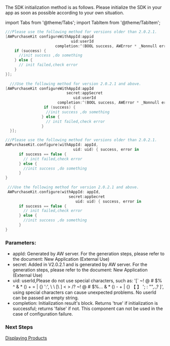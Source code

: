 
 The SDK initialization method is as follows. Please initialize the SDK in your app as soon as possible according to your own situation.


import Tabs from '@theme/Tabs';
import TabItem from '@theme/TabItem';

<Tabs>
  <TabItem value="Objective-C" label="Objective-C">

```Objective-C 
///Please use the following method for versions older than 2.0.2.1.  
[AWPurchaseKit configureWithAppId:appid 
                             uid:userId     
                      completion:^(BOOL success, AWError * _Nonnull error) {
    if (success) {
      //init success ,do something
    } else {
      // init failed,check error
    }
}];
  
  ///Use the following method for version 2.0.2.1 and above.  
[AWPurchaseKit configureWithAppId:appId 
                           secret:appSecret
                              uid:userId
                       completion:^(BOOL success, AWError * _Nonnull error) {
                 if (success) {
                  //init success ,do something
                } else {
                  // init failed,check error
                }
  }];
```
  </TabItem>
  <TabItem value="Swift" label="Swift">

```Swift
///Please use the following method for versions older than 2.0.2.1.  
AWPurchaseKit.configure(withAppId: appId, 
                              uid: uid) { success, error in
      if success == false {
        // init failed,check error
      } else {
        //init success ,do something
      }
}
    
 ///Use the following method for version 2.0.2.1 and above.
 AWPurchaseKit.configure(withAppId: appId, 
                            secret:appSecret 
                               uid: uid) { success, error in
      if success == false {
        // init failed,check error
      } else {
        //init success ,do something
      }
}
```
  </TabItem>
</Tabs>

### Parameters:
- appId: Generated by AW server. For the generation steps, please refer to the document: New Application (External Use)
- secret: Added in V2.0.2.1 and is generated by AW server. For the generation steps, please refer to the document: New Application (External Use)
- uid: userId,Please do not use special characters, such as: '[` ~! @ # $% ^ & * () + = | {} ':', \ \ [\ \] < > /? ~! @ # $%... & * () - + | {} 【 】 '; : "",.,? ]', using special characters can cause unexpected problems. No userId can be passed an empty string.
- completion: Initialization result's block. Returns 'true' if initialization is successful; returns 'false' if not. This component can not be used in the case of configuration failure. 


### Next Steps

[Displaying Products](/DisplayingProducts/iOS.md)